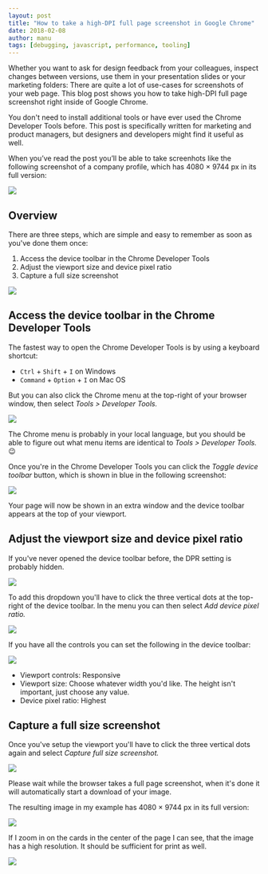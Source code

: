 ```yaml
---
layout: post
title: "How to take a high-DPI full page screenshot in Google Chrome"
date: 2018-02-08
author: manu
tags: [debugging, javascript, performance, tooling]
---
```


Whether you want to ask for design feedback from your colleagues, inspect changes between versions, use them in your presentation slides or your marketing folders: There are quite a lot of use-cases for screenshots of your web page. This blog post shows you how to take high-DPI full page screenshot right inside of Google Chrome. 

You don't need to install additional tools or have ever used the Chrome Developer Tools before. This post is specifically written for marketing and product managers, but designers and developers might find it useful as well.

<p>When you’ve read the post you’ll be able to take screenhots like the following screenshot of a company profile, which has 4080&nbsp;×&nbsp;9744&nbsp;px in its full version:</p>

![](/assets/images/how-to-take-a-high-dpi-full-page-screenshot-in-google-chrome/high-dpi-screenshot-result.jpg)



## Overview

There are three steps, which are simple and easy to remember as soon as you've done them once:

1. Access the device toolbar in the Chrome Developer Tools
2. Adjust the viewport size and device pixel ratio
3. Capture a full size screenshot

![](/assets/images/how-to-take-a-high-dpi-full-page-screenshot-in-google-chrome/high-dpi-screenshot-steps.jpg)



## Access the device toolbar in the Chrome Developer Tools

The fastest way to open the Chrome Developer Tools is by using a keyboard shortcut:

* `Ctrl` + `Shift` + `I` on Windows
* `Command` + `Option` + `I` on Mac OS

But you can also click the Chrome menu at the top-right of your browser window, then select _Tools > Developer Tools._ 

![](/assets/images/how-to-take-a-high-dpi-full-page-screenshot-in-google-chrome/high-dpi-screenshot-access-chrome-developer-tools.png)

The Chrome menu is probably in your local language, but you should be able to figure out what menu items are identical to _Tools > Developer Tools._ 😉
 
Once you're in the Chrome Developer Tools you can click the _Toggle device toolbar_ button, which is shown in blue in the following screenshot:

![](/assets/images/how-to-take-a-high-dpi-full-page-screenshot-in-google-chrome/high-dpi-screenshot-step-1.png)

Your page will now be shown in an extra window and the device toolbar appears at the top of your viewport.



## Adjust the viewport size and device pixel ratio

If you've never opened the device toolbar before, the DPR setting is probably hidden.

![](/assets/images/how-to-take-a-high-dpi-full-page-screenshot-in-google-chrome/high-dpi-screenshot-step-2-device-pixel-ratio-missing.png)

To add this dropdown you'll have to click the three vertical dots at the top-right of the device toolbar. In the menu you can then select _Add device pixel ratio._

![](/assets/images/how-to-take-a-high-dpi-full-page-screenshot-in-google-chrome/high-dpi-screenshot-step-2-add-device-pixel-ratio.png)

If you have all the controls you can set the following in the device toolbar:

![](/assets/images/how-to-take-a-high-dpi-full-page-screenshot-in-google-chrome/high-dpi-screenshot-step-2.png)

* Viewport controls: Responsive
* Viewport size: Choose whatever width you'd like. The height isn't important, just choose any value.
* Device pixel ratio: Highest



## Capture a full size screenshot

Once you've setup the viewport you'll have to click the three vertical dots again and select _Capture full size screenshot._

![](/assets/images/how-to-take-a-high-dpi-full-page-screenshot-in-google-chrome/high-dpi-screenshot-step-3.png)

Please wait while the browser takes a full page screenshot, when it's done it will automatically start a download of your image. 

<p>The resulting image in my example has 4080&nbsp;×&nbsp;9744&nbsp;px in its full version:</p>

![](/assets/images/how-to-take-a-high-dpi-full-page-screenshot-in-google-chrome/high-dpi-screenshot-result.jpg)

If I zoom in on the cards in the center of the page I can see, that the image has a high resolution. It should be sufficient for print as well.

![](/assets/images/how-to-take-a-high-dpi-full-page-screenshot-in-google-chrome/high-dpi-screenshot-teamwork.png)
